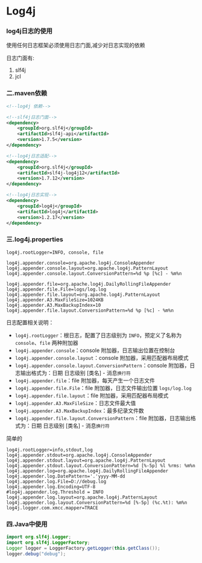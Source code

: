 # Log4j



### log4j日志的使用



使用任何日志框架必须使用日志门面,减少对日志实现的依赖

日志门面有:

1. slf4j
2. jcl

### 二.maven依赖

```xml
<!--log4j 依赖-->

<!--slf4j日志门面-->
<dependency>
    <groupId>org.slf4j</groupId>
    <artifactId>slf4j-api</artifactId>
    <version>1.7.5</version>
</dependency>

<!--log4j日志适配-->
<dependency>
    <groupId>org.slf4j</groupId>
    <artifactId>slf4j-log4j12</artifactId>
    <version>1.7.12</version>
</dependency>

<!--log4j日志实现-->
<dependency>
    <groupId>log4j</groupId>
    <artifactId>log4j</artifactId>
    <version>1.2.17</version>
</dependency>
```



### 三.log4j.properties

```properties
log4j.rootLogger=INFO, console, file

log4j.appender.console=org.apache.log4j.ConsoleAppender
log4j.appender.console.layout=org.apache.log4j.PatternLayout
log4j.appender.console.layout.ConversionPattern=%d %p [%c] - %m%n

log4j.appender.file=org.apache.log4j.DailyRollingFileAppender
log4j.appender.file.File=logs/log.log
log4j.appender.file.layout=org.apache.log4j.PatternLayout
log4j.appender.A3.MaxFileSize=1024KB
log4j.appender.A3.MaxBackupIndex=10
log4j.appender.file.layout.ConversionPattern=%d %p [%c] - %m%n
```



日志配置相关说明：

- `log4j.rootLogger`：根日志，配置了日志级别为 `INFO`，预定义了名称为 `console`、`file` 两种附加器 
- `log4j.appender.console`：console 附加器，日志输出位置在控制台
- `log4j.appender.console.layout`：console 附加器，采用匹配器布局模式
- `log4j.appender.console.layout.ConversionPattern`：console 附加器，日志输出格式为：日期 日志级别 [类名] - 消息`换行符` 
- `log4j.appender.file`：file 附加器，每天产生一个日志文件
- `log4j.appender.file.File`：file 附加器，日志文件输出位置 `logs/log.log`
- `log4j.appender.file.layout`：file 附加器，采用匹配器布局模式
- `log4j.appender.A3.MaxFileSize`：日志文件最大值
- `log4j.appender.A3.MaxBackupIndex`：最多纪录文件数
- `log4j.appender.file.layout.ConversionPattern`：file 附加器，日志输出格式为：日期 日志级别 [类名] - 消息`换行符`

简单的

```properties
log4j.rootLogger=info,stdout,log
log4j.appender.stdout=org.apache.log4j.ConsoleAppender
log4j.appender.stdout.layout=org.apache.log4j.PatternLayout
log4j.appender.stdout.layout.ConversionPattern=%d [%-5p] %l %rms: %m%n
log4j.appender.log=org.apache.log4j.DailyRollingFileAppender
log4j.appender.log.DatePattern='.'yyyy-MM-dd
log4j.appender.log.File=D://debug.log
log4j.appender.log.Encoding=UTF-8
#log4j.appender.log.Threshold = INFO
log4j.appender.log.layout=org.apache.log4j.PatternLayout
log4j.appender.log.layout.ConversionPattern=%d [%-5p] (%c.%t): %m%n
log4j.logger.com.xmcc.mapper=TRACE
```



### 四.Java中使用

```java
import org.slf4j.Logger;
import org.slf4j.LoggerFactory;
Logger logger = LoggerFactory.getLogger(this.getClass());
logger.debug("debug");
```

